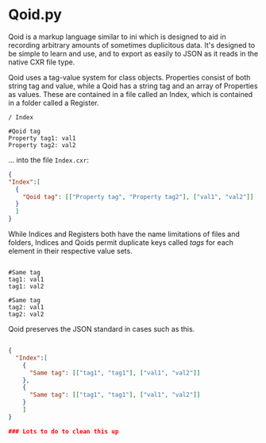 # Qoid.py

Qoid is a markup language similar to ini which is designed to aid in recording arbitrary amounts of sometimes duplicitous data. It's designed to be simple to learn and use, and to export as easily to JSON as it reads in the native CXR file type.

Qoid uses a tag-value system for class objects. Properties consist of both string tag and value, while a Qoid has a string tag and an array of Properties as values. These are contained in a file called an Index, which is contained in a folder called a Register.

```
/ Index

#Qoid tag
Property tag1: val1
Property tag2: val2
```

... into the file `Index.cxr`:

```json
{
"Index":[
  {
    "Qoid tag": [["Property tag", "Property tag2"], ["val1", "val2"]]
  }
  ]
}
```

While Indices and Registers both have the name limitations of files and folders, Indices and Qoids permit duplicate keys called *tags* for each element in their respective value sets.

```

#Same tag
tag1: val1
tag1: val2

#Same tag
tag2: val1
tag2: val2

```

Qoid preserves the JSON standard in cases such as this.

```json

{
  "Index":[
    {
      "Same tag": [["tag1", "tag1"], ["val1", "val2"]]
    },
    {
      "Same tag": [["tag1", "tag1"], ["val1", "val2"]]
    }
    ]
}

### Lots to do to clean this up
